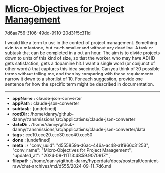 # [Micro-Objectives for Project Management](https://claude.ai/chat/d555859a-36ac-446a-ad48-a1f966c31253)

7d6aa756-2106-49dd-9910-20d31f5c311d

I would like a term to use in the context of project management. Something akin to a milestone, but much smaller and without any deadline. A task or subtask that can be completed in a out an hour. The aim is to divide projects down to units of this kind of size, so that the worker, who may have ADHD gets satisfaction, gets a dopamine hit. I want a single word (or conjunct of other words) that captures this idea succinctly. Can you think of 30 possible terms without telling me, and then by comparing with these requirements narrow it down to a shortlist of 10. For each suggestion, provide one sentence for  how the specific term might be described in documentation.

---

* **appName** : claude-json-converter
* **appPath** : claude-json-converter
* **subtask** : [undefined]
* **rootDir** : /home/danny/github-danny/transmissions/src/applications/claude-json-converter
* **dataDir** : /home/danny/github-danny/transmissions/src/applications/claude-json-converter/data
* **tags** : ccc10.ccc20.ccc30.ccc40.ccc50
* **done** : [undefined]
* **meta** : {
  "conv_uuid": "d555859a-36ac-446a-ad48-a1f966c31253",
  "conv_name": "Micro-Objectives for Project Management",
  "updated_at": "2024-09-11T13:48:59.907091Z"
}
* **filepath** : /home/danny/github-danny/hyperdata/docs/postcraft/content-raw/chat-archives/md/d555/2024-09-11_7d6.md